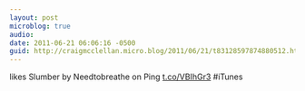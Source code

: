 ```yaml
---
layout: post
microblog: true
audio: 
date: 2011-06-21 06:06:16 -0500
guid: http://craigmcclellan.micro.blog/2011/06/21/t83128597874880512.html
---
```

likes Slumber by Needtobreathe on Ping [t.co/VBIhGr3](http://t.co/VBIhGr3) #iTunes
